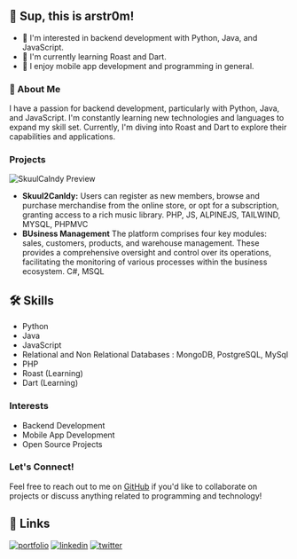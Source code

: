 ## 👋 Sup, this is arstr0m!

- 👀 I'm interested in backend development with Python, Java, and JavaScript.
- 🌱 I'm currently learning Roast and Dart.
- 💼 I enjoy mobile app development and programming in general.



### 🚀 About Me

I have a passion for backend development, particularly with Python, Java, and JavaScript. I'm constantly learning new technologies and languages to expand my skill set. Currently, I'm diving into Roast and Dart to explore their capabilities and applications.

### Projects
![SkuulCalndy Preview]([URL_de_la_image](https://photos.app.goo.gl/comncZydcRQoyU1b7))


- **Skuul2Canldy:** Users can register as new members, browse and purchase merchandise from the online store, or opt for a subscription, granting access to a rich music library. PHP, JS, ALPINEJS, TAILWIND, MYSQL, PHPMVC
- **BUsiness Management** The platform comprises four key modules: sales, customers, products, and warehouse management. These provides a comprehensive oversight and control over its operations, facilitating the monitoring of various processes within the business ecosystem. C#, MSQL

 ## 🛠 Skills

- Python
- Java
- JavaScript
- Relational and Non Relational Databases : MongoDB, PostgreSQL, MySql
- PHP
- Roast (Learning)
- Dart (Learning)

### Interests

- Backend Development
- Mobile App Development
- Open Source Projects

### Let's Connect!

Feel free to reach out to me on [GitHub](https://github.com/arstr0m) if you'd like to collaborate on projects or discuss anything related to programming and technology!

## 🔗 Links
[![portfolio](https://img.shields.io/badge/my_portfolio-000?style=for-the-badge&logo=ko-fi&logoColor=white)](https://katherineoelsner.com/)
[![linkedin](https://img.shields.io/badge/linkedin-0A66C2?style=for-the-badge&logo=linkedin&logoColor=white)](https://www.linkedin.com/)
[![twitter](https://img.shields.io/badge/twitter-1DA1F2?style=for-the-badge&logo=twitter&logoColor=white)](https://twitter.com/)

